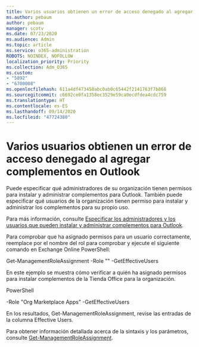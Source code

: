 ```yaml
---
title: Varios usuarios obtienen un error de acceso denegado al agregar complementos en Outlook
ms.author: pebaum
author: pebaum
manager: scotv
ms.date: 07/23/2020
ms.audience: Admin
ms.topic: article
ms.service: o365-administration
ROBOTS: NOINDEX, NOFOLLOW
localization_priority: Priority
ms.collection: Adm_O365
ms.custom:
- "5892"
- "6700008"
ms.openlocfilehash: 611a4df473458abc0ab0c65442f2141763f7b868
ms.sourcegitcommit: c6692ce0fa1358ec3529e59ca0ecdfdea4cdc759
ms.translationtype: HT
ms.contentlocale: es-ES
ms.lasthandoff: 09/14/2020
ms.locfileid: "47724380"
---
```

# <a name="multiple-users-get-access-denied-error-while-adding-add-ins-in-outlook"></a>Varios usuarios obtienen un error de acceso denegado al agregar complementos en Outlook

Puede especificar qué administradores de su organización tienen permisos para instalar y administrar complementos para Outlook. También puede especificar qué usuarios de la organización tienen permiso para instalar y administrar los complementos para su propio uso.

Para más información, consulte [Especificar los administradores y los usuarios que pueden instalar y administrar complementos para Outlook](https://docs.microsoft.com/exchange/clients-and-mobile-in-exchange-online/add-ins-for-outlook/specify-who-can-install-and-manage-add-ins).

Para comprobar que ha asignado permisos para un usuario correctamente, reemplace <Role Name> por el nombre del rol para comprobar y ejecute el siguiente comando en Exchange Online PowerShell:

Get-ManagementRoleAssignment -Role "<Role Name>" -GetEffectiveUsers

En este ejemplo se muestra cómo verificar a quién ha asignado permisos para instalar complementos de la Tienda Office para la organización.

PowerShell

-Role "Org Marketplace Apps" -GetEffectiveUsers

En los resultados, Get-ManagementRoleAssignment, revise las entradas de la columna Effective Users.

Para obtener información detallada acerca de la sintaxis y los parámetros, consulte [Get-ManagementRoleAssignment](https://docs.microsoft.com/powershell/module/exchange/get-managementroleassignment).
 